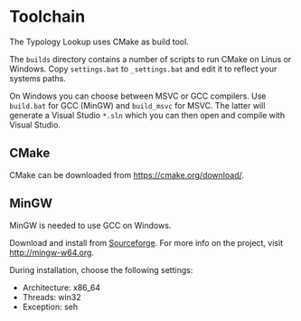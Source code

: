 # Toolchain

The Typology Lookup uses CMake as build tool.

The `builds` directory contains a number of scripts to run CMake on Linus or Windows. Copy `settings.bat` to `_settings.bat` and edit it to reflect your systems paths.

On Windows you can choose between MSVC or GCC compilers. Use `build.bat` for GCC (MinGW) and `build_msvc` for MSVC. The latter will generate a Visual Studio `*.sln` which you can then open and compile with Visual Studio.

## CMake

CMake can be downloaded from https://cmake.org/download/.

## MinGW

MinGW is needed to use GCC on Windows.

Download and install from [Sourceforge](https://sourceforge.net/projects/mingw-w64/files/Toolchains%20targetting%20Win32/Personal%20Builds/mingw-builds/installer/mingw-w64-install.exe/download). For more info on the project, visit http://mingw-w64.org.

During installation, choose the following settings:

- Architecture: x86_64
- Threads: win32
- Exception: seh

